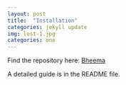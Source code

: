 ```yaml
---
layout: post
title:  "Installation"
categories: jekyll update
img: lost-1.jpg
categories: one
---
```


Find the repository here: [Bheema](https://github.com/sharu725/bheema)

A detailed guide is in the README file.